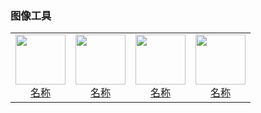 ### 图像工具

<table>
  <tr>
    <td style="text-align: center;">
      <a href="链接">
        <img src="png/图像工具/图片.png" width="80">
        <br>
        <span>名称</span>
      </a>
    </td>
    <td style="text-align: center;">
      <a href="链接">
        <img src="png/图像工具/图片.png" width="80">
        <br>
        <span>名称</span>
      </a>
    </td>
    <td style="text-align: center;">
      <a href="链接">
        <img src="png/图像工具/图片.png" width="80">
        <br>
        <span>名称</span>
      </a>
    </td>
    <td style="text-align: center;">
      <a href="链接">
        <img src="png/图像工具/图片.png" width="80">
        <br>
        <span>名称</span>
      </a>
    </td>
    </tr>
</table>